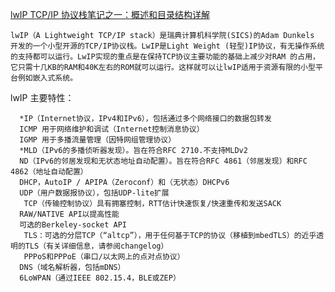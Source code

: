 [lwIP TCP/IP 协议栈笔记之一：概述和目录结构详解](https://blog.csdn.net/XieWinter/article/details/97629336#Popover19-toggle:~:text=%0D%0AlwIP%20TCP%2FIP%20%E5%8D%8F%E8%AE%AE%E6%A0%88%E7%AC%94%E8%AE%B0%E4%B9%8B%E4%B8%80%EF%BC%9A%E6%A6%82%E8%BF%B0%E5%92%8C%E7%9B%AE%E5%BD%95%E7%BB%93%E6%9E%84%E8%AF%A6%E8%A7%A3%0D%0A)

```
lwIP（A Lightweight TCP/IP stack）是瑞典计算机科学院(SICS)的Adam Dunkels 开发的一个小型开源的TCP/IP协议栈。LwIP是Light Weight (轻型)IP协议，有无操作系统的支持都可以运行。LwIP实现的重点是在保持TCP协议主要功能的基础上减少对RAM 的占用，它只需十几KB的RAM和40K左右的ROM就可以运行。这样就可以让lwIP适用于资源有限的小型平台例如嵌入式系统。
```

lwIP 主要特性：

      *IP（Internet协议，IPv4和IPv6），包括通过多个网络接口的数据包转发
      ICMP 用于网络维护和调试（Internet控制消息协议）
      IGMP 用于多播流量管理（因特网组管理协议）
      *MLD（IPv6的多播侦听器发现）。旨在符合RFC 2710.不支持MLDv2
      ND（IPv6的邻居发现和无状态地址自动配置）。旨在符合RFC 4861（邻居发现）和RFC 4862（地址自动配置）
      DHCP，AutoIP / APIPA（Zeroconf）和（无状态）DHCPv6
      UDP（用户数据报协议），包括UDP-lite扩展
       TCP（传输控制协议）具有拥塞控制，RTT估计快速恢复/快速重传和发送SACK
      RAW/NATIVE API以提高性能
      可选的Berkeley-socket API
       TLS：可选的分层TCP（“altcp”），用于任何基于TCP的协议（移植到mbedTLS）的近乎透明的TLS（有关详细信息，请参阅changelog）
       PPPoS和PPPoE（串口/以太网上的点对点协议）
      DNS（域名解析器，包括mDNS）
      6LoWPAN（通过IEEE 802.15.4，BLE或ZEP）